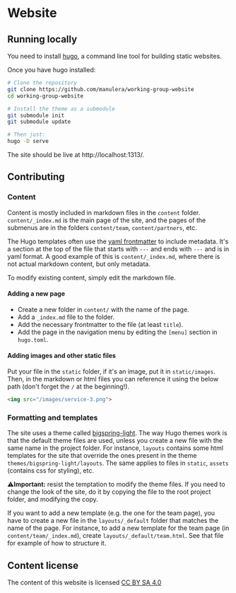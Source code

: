 # Website

## Running locally

You need to install [hugo](https://gohugo.io/categories/installation/), a command line tool for building static websites.

Once you have hugo installed:

```bash
# Clone the repository
git clone https://github.com/manulera/working-group-website
cd working-group-website

# Install the theme as a submodule
git submodule init
git submodule update

# Then just:
hugo -D serve
```

The site should be live at http://localhost:1313/.

## Contributing

### Content

Content is mostly included in markdown files in the `content` folder. `content/_index.md` is the main page of the site, and the pages of the submenus are in the folders `content/team`, `content/partners`, etc.

The Hugo templates often use the [yaml frontmatter](https://gohugo.io/content-management/front-matter/) to include metadata. It's a section at the top of the file that starts with `---` and ends with `---` and is in yaml format. A good example of this is `content/_index.md`, where there is not actual markdown content, but only metadata.

To modify existing content, simply edit the markdown file.

#### Adding a new page

* Create a new folder in `content/` with the name of the page.
* Add a `_index.md` file to the folder.
* Add the necessary frontmatter to the file (at least `title`).
* Add the page in the navigation menu by editing the `[menu]` section in `hugo.toml`.

#### Adding images and other static files

Put your file in the `static` folder, if it's an image, put it in `static/images`. Then, in the markdown or html files you can reference it using the below path (don't forget the `/` at the beginning!).

```html
<img src="/images/service-3.png">
```

### Formatting and templates

The site uses a theme called [bigspring-light](https://github.com/gethugothemes/bigspring-light-hugo/). The way Hugo themes work is that the default theme files are used, unless you create a new file with the same name in the project folder. For instance, `layouts` contains some html templates for the site that override the ones present in the theme `themes/bigspring-light/layouts`. The same applies to files in `static`, `assets` (contains css for styling), etc.

⚠️**Important:** resist the temptation to modify the theme files. If you need to change the look of the site, do it by copying the file to the root project folder, and modifying the copy.

If you want to add a new template (e.g. the one for the team page), you have to create a new file in the `layouts/_default` folder that matches the name of the page. For instance, to add a new template for the team page (in `content/team/_index.md`), create `layouts/_default/team.html`. See that file for example of how to structure it.

## Content license

The content of this website is licensed [CC BY SA 4.0](https://creativecommons.org/licenses/by-sa/4.0/)